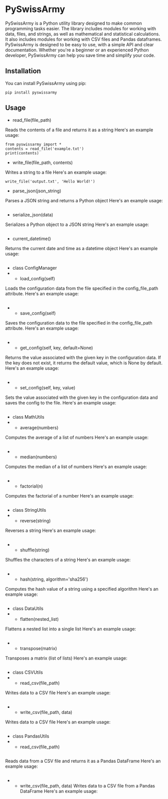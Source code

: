# PySwissArmy

PySwissArmy is a Python utility library designed to make common programming tasks easier.
The library includes modules for working with data, files, and strings, as well as mathematical and statistical calculations.
It also includes modules for working with CSV files and Pandas dataframes.
PySwissArmy is designed to be easy to use, with a simple API and clear documentation.
Whether you're a beginner or an experienced Python developer, PySwissArmy can help you save time and simplify your code.

## Installation

You can install PySwissArmy using pip:

```
pip install pyswissarmy
```

## Usage

- read_file(file_path)

Reads the contents of a file and returns it as a string
Here's an example usage:

```
from pyswissarmy import *
contents = read_file('example.txt')
print(contents)
```

- write_file(file_path, contents)

Writes a string to a file
Here's an example usage:
```
write_file('output.txt', 'Hello World!')
```

- parse_json(json_string)

Parses a JSON string and returns a Python object
Here's an example usage:
```

```

- serialize_json(data)

Serializes a Python object to a JSON string
Here's an example usage:
```

```

- current_datetime()

Returns the current date and time as a datetime object
Here's an example usage:
```

```

- class ConfigManager
- - load_config(self)

Loads the configuration data from the file specified in the config_file_path attribute.
Here's an example usage:
```

```

- - save_config(self)

Saves the configuration data to the file specified in the config_file_path attribute.
Here's an example usage:
```

```

- - get_config(self, key, default=None)

Returns the value associated with the given key in the configuration data. If the key does not exist, it returns the default value, which is None by default.
Here's an example usage:
```

```
- - set_config(self, key, value)

Sets the value associated with the given key in the configuration data and saves the config to the file.
Here's an example usage:
```

```

- class MathUtils
- - average(numbers)

Computes the average of a list of numbers
Here's an example usage:
```

```

- - median(numbers)

Computes the median of a list of numbers
Here's an example usage:
```

```

- - factorial(n)

Computes the factorial of a number
Here's an example usage:

```

```

- class StringUtils
- - reverse(string)

Reverses a string
Here's an example usage:
```

```

- - shuffle(string)

Shuffles the characters of a string
Here's an example usage:
```

```

- - hash(string, algorithm='sha256')

Computes the hash value of a string using a specified algorithm
Here's an example usage:
```

```

- class DataUtils
- - flatten(nested_list)

Flattens a nested list into a single list
Here's an example usage:
```

```

- - transpose(matrix)

Transposes a matrix (list of lists)
Here's an example usage:
```

```

- class CSVUtils
- - read_csv(file_path)

Writes data to a CSV file
Here's an example usage:
```

```

- - write_csv(file_path, data)

Writes data to a CSV file
Here's an example usage:
```

```

- class PandasUtils
- - read_csv(file_path)
```

```

Reads data from a CSV file and returns it as a Pandas DataFrame
Here's an example usage:
```

```

- - write_csv(file_path, data)
Writes data to a CSV file from a Pandas DataFrame
Here's an example usage:
```

```
